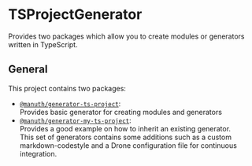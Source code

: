 # TSProjectGenerator
Provides two packages which allow you to create modules or generators written in TypeScript.

## General
This project contains two packages:
  * [`@manuth/generator-ts-project`][TSProjectGenerator]:  
    Provides basic generator for creating modules and generators
  * [`@manuth/generator-my-ts-project`][MyTSProjectGenerator]:  
    Provides a good example on how to inherit an existing generator.  
    This set of generators contains some additions such as a custom markdown-codestyle and a Drone configuration file for continuous integration.

<!--- References -->
[TSProjectGenerator]: ./packages/generator-ts-project
[MyTSProjectGenerator]: ./packages/generator-my-ts-project
